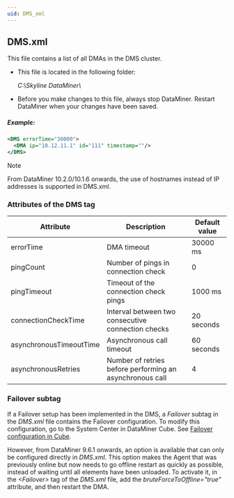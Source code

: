 ```yaml
---
uid: DMS_xml
---
```


## DMS.xml

This file contains a list of all DMAs in the DMS cluster.

- This file is located in the following folder:

    *C:\\Skyline DataMiner\\*

- Before you make changes to this file, always stop DataMiner. Restart DataMiner when your changes have been saved.

##### Example:

```xml
<DMS errorTime="30000">
  <DMA ip="10.12.11.1" id="111" timestamp=""/>
</DMS>
```

> [!NOTE]
> From DataMiner 10.2.0/10.1.6 onwards, the use of hostnames instead of IP addresses is supported in DMS.xml.

### Attributes of the DMS tag

| Attribute               | Description                                              | Default value |
|-------------------------|----------------------------------------------------------|---------------|
| errorTime               | DMA timeout                                              | 30000 ms      |
| pingCount               | Number of pings in connection check                      | 0             |
| pingTimeout             | Timeout of the connection check pings                    | 1000 ms       |
| connectionCheckTime     | Interval between two consecutive connection checks       | 20 seconds    |
| asynchronousTimeoutTime | Asynchronous call timeout                                | 60 seconds    |
| asynchronousRetries     | Number of retries before performing an asynchronous call | 4             |

### Failover subtag

If a Failover setup has been implemented in the DMS, a *Failover* subtag in the *DMS.xml* file contains the Failover configuration. To modify this configuration, go to the System Center in DataMiner Cube. See [Failover configuration in Cube](xref:Failover_configuration_in_Cube).

However, from DataMiner 9.6.1 onwards, an option is available that can only be configured directly in *DMS.xml*. This option makes the Agent that was previously online but now needs to go offline restart as quickly as possible, instead of waiting until all elements have been unloaded. To activate it, in the *\<Failover>* tag of the *DMS.xml* file, add the *bruteForceToOffline="true"* attribute, and then restart the DMA.
